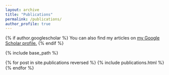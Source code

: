 ```yaml
---
layout: archive
title: "Publications"
permalink: /publications/
author_profile: true
---
```


{% if author.googlescholar %}
  You can also find my articles on <u><a href="https://scholar.google.com/citations?user=CG6rNcwAAAAJ">my Google Scholar profile</a>.</u>
{% endif %}

{% include base_path %}

{% for post in site.publications reversed %}
  {% include publications.html %}
{% endfor %}
